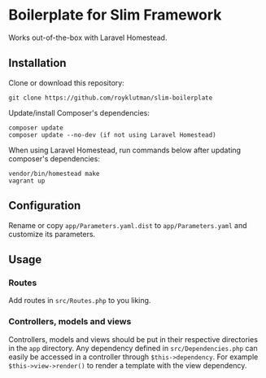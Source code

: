# Boilerplate for Slim Framework
Works out-of-the-box with Laravel Homestead.
## Installation
Clone or download this repository:
```
git clone https://github.com/royklutman/slim-boilerplate
```
Update/install Composer's dependencies:
```
composer update
composer update --no-dev (if not using Laravel Homestead)
```
When using Laravel Homestead, run commands below after updating composer's dependencies:
```
vendor/bin/homestead make
vagrant up
```
## Configuration
Rename or copy `app/Parameters.yaml.dist` to `app/Parameters.yaml` and customize its parameters.
## Usage
### Routes
Add routes in `src/Routes.php` to you liking.
### Controllers, models and views
Controllers, models and views should be put in their respective directories in the `app` directory. Any dependency defined in `src/Dependencies.php` can easily be accessed in a controller through `$this->dependency`. For example `$this->view->render()` to render a template with the view dependency.
